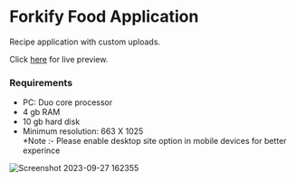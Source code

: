 # Forkify Food Application

Recipe application with custom uploads.

Click <a href="https://forkiyfoodapplication.netlify.app/">here</a> for live preview.

<h3>Requirements</h3>
<ul>
    <li>PC: Duo core processor</li>
    <li>4 gb RAM</li>
    <li>10 gb hard disk</li>
    <li>Minimum resolution: 663 X 1025</li>
    *Note :- Please enable <super>desktop site</super> option in mobile devices for better experince
</ul>


![Screenshot 2023-09-27 162355](https://github.com/VeerSingh0001/Forkify/assets/115876530/56326d07-9406-479b-ac0e-dc5e95c8c2d7)
